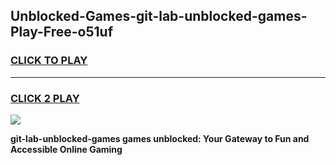 
## Unblocked-Games-git-lab-unblocked-games-Play-Free-o51uf
<h3>
<a href="https://premium76.site?title=git-lab-unblocked-games&ref=18A1">CLICK TO PLAY</a></h3>
<hr>

<h3>
<a href="https://premium76.site?title=git-lab-unblocked-games&ref=18A1">CLICK 2 PLAY</a>
  
</h3>

<a href="https://premium76.site?title=git-lab-unblocked-games&ref=18A1"><img src="https://clearcache.store/games.png"></a>


**git-lab-unblocked-games games unblocked: Your Gateway to Fun and Accessible Online Gaming**

